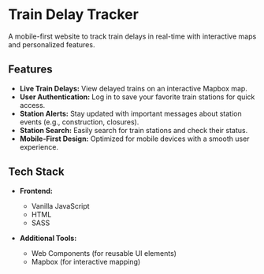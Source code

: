# Train Delay Tracker

A mobile-first website to track train delays in real-time with interactive maps and personalized features.

## Features

- **Live Train Delays:** View delayed trains on an interactive Mapbox map.
- **User Authentication:** Log in to save your favorite train stations for quick access.
- **Station Alerts:** Stay updated with important messages about station events (e.g., construction, closures).
- **Station Search:** Easily search for train stations and check their status.
- **Mobile-First Design:** Optimized for mobile devices with a smooth user experience.

## Tech Stack

- **Frontend:**
  - Vanilla JavaScript
  - HTML
  - SASS

- **Additional Tools:**
  - Web Components (for reusable UI elements)
  - Mapbox (for interactive mapping)
